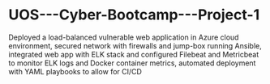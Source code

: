 # UOS---Cyber-Bootcamp---Project-1
Deployed a load-balanced vulnerable web application in Azure cloud environment, secured network with firewalls and jump-box running Ansible, integrated web app with ELK stack and configured Filebeat and Metricbeat to monitor ELK logs and Docker container metrics, automated deployment with YAML playbooks to allow for CI/CD

